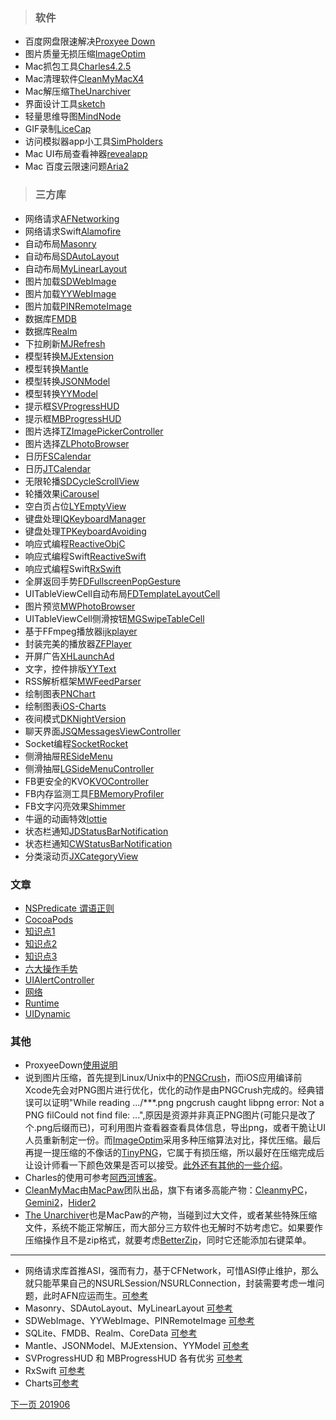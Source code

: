 

> ### 软件

* 百度网盘限速解决[Proxyee Down](https://www.lanzous.com/i4dcudc)<br>
* 图片质量无损压缩[ImageOptim](https://www.lanzous.com/i4dd3wf)<br>
* Mac抓包工具[Charles4.2.5](https://www.lanzous.com/i4dd8yh)<br>
* Mac清理软件[CleanMyMacX4](https://www.lanzous.com/i4dddoh)<br>
* Mac解压缩[TheUnarchiver](https://www.lanzous.com/i4detza)<br>
* 界面设计工具[sketch](http://www.sketchcn.com/)<br>
* 轻量思维导图[MindNode](https://www.lanzous.com/i4dr48b)<br>
* GIF录制[LiceCap](https://www.lanzous.com/i4dr9yh)<br>
* 访问模拟器app小工具[SimPholders](https://simpholders.com/)<br>
* Mac UI布局查看神器[revealapp](https://revealapp.com/)<br>
* Mac 百度云限速问题[Aria2](https://github.com/yangshun1029/aria2gui)<br>


> ### 三方库

* 网络请求[AFNetworking](https://github.com/AFNetworking/AFNetworking)<br>
* 网络请求Swift[Alamofire](https://github.com/Alamofire/Alamofire)<br>
* 自动布局[Masonry](https://github.com/SnapKit/Masonry)<br>
* 自动布局[SDAutoLayout](https://github.com/gsdios/SDAutoLayout)<br>
* 自动布局[MyLinearLayout](https://github.com/youngsoft/MyLinearLayout)<br>
* 图片加载[SDWebImage](https://github.com/SDWebImage/SDWebImage)<br>
* 图片加载[YYWebImage](https://github.com/ibireme/YYWebImage)<br>
* 图片加载[PINRemoteImage](https://github.com/pinterest/PINRemoteImage)
* 数据库[FMDB](https://github.com/ccgus/fmdb)<br>
* 数据库[Realm](https://github.com/realm/realm-cocoa)<br>
* 下拉刷新[MJRefresh](https://github.com/CoderMJLee/MJRefresh)<br>
* 模型转换[MJExtension](https://github.com/CoderMJLee/MJExtension)<br>
* 模型转换[Mantle](https://github.com/Mantle/Mantle)<br>
* 模型转换[JSONModel](https://github.com/jsonmodel/jsonmodel)<br>
* 模型转换[YYModel](https://github.com/ibireme/YYModel)<br>
* 提示框[SVProgressHUD](https://github.com/SVProgressHUD/SVProgressHUD)<br>
* 提示框[MBProgressHUD](https://github.com/jdg/MBProgressHUD)<br>
* 图片选择[TZImagePickerController](https://github.com/banchichen/TZImagePickerController)<br>
* 图片选择[ZLPhotoBrowser](https://github.com/longitachi/ZLPhotoBrowser)<br>
* 日历[FSCalendar](https://github.com/WenchaoD/FSCalendar)<br>
* 日历[JTCalendar](https://github.com/jonathantribouharet/JTCalendar)<br>
* 无限轮播[SDCycleScrollView](https://github.com/gsdios/SDCycleScrollView)<br>
* 轮播效果[iCarousel](https://github.com/nicklockwood/iCarousel)<br>
* 空白页占位[LYEmptyView](https://github.com/dev-liyang/LYEmptyView)<br>
* 键盘处理[IQKeyboardManager](https://github.com/hackiftekhar/IQKeyboardManager)<br>
* 键盘处理[TPKeyboardAvoiding](https://github.com/michaeltyson/TPKeyboardAvoiding)<br>
* 响应式编程[ReactiveObjC](https://github.com/ReactiveCocoa/ReactiveObjC)<br>
* 响应式编程Swift[ReactiveSwift](https://github.com/ReactiveCocoa/ReactiveSwift)<br>
* 响应式编程Swift[RxSwift](https://github.com/ReactiveX/RxSwift)<br>
* 全屏返回手势[FDFullscreenPopGesture](https://github.com/forkingdog/FDFullscreenPopGesture)<br>
* UITableViewCell自动布局[FDTemplateLayoutCell](https://github.com/forkingdog/UITableView-FDTemplateLayoutCell)<br>
* 图片预览[MWPhotoBrowser](https://github.com/mwaterfall/MWPhotoBrowser)<br>
* UITableViewCell侧滑按钮[MGSwipeTableCell](https://github.com/MortimerGoro/MGSwipeTableCell)<br>
* 基于FFmpeg播放器[ijkplayer](https://github.com/Bilibili/ijkplayer)<br>
* 封装完美的播放器[ZFPlayer](https://github.com/renzifeng/ZFPlayer)<br>
* 开屏广告[XHLaunchAd](https://github.com/CoderZhuXH/XHLaunchAd)<br>
* 文字，控件排版[YYText](https://github.com/ibireme/YYText)<br>
* RSS解析框架[MWFeedParser](https://github.com/mwaterfall/MWFeedParser)<br>
* 绘制图表[PNChart](https://github.com/kevinzhow/PNChart)<br>
* 绘制图表[iOS-Charts](https://github.com/danielgindi/Charts)<br>
* 夜间模式[DKNightVersion](https://github.com/Draveness/DKNightVersion)<br>
* 聊天界面[JSQMessagesViewController](https://github.com/jessesquires/JSQMessagesViewController)<br>
* Socket编程[SocketRocket](https://github.com/facebook/SocketRocket)<br>
* 侧滑抽屉[RESideMenu](https://github.com/romaonthego/RESideMenu)<br>
* 侧滑抽屉[LGSideMenuController](https://github.com/Friend-LGA/LGSideMenuController)<br>
* FB更安全的KVO[KVOController](https://github.com/facebook/KVOController)<br>
* FB内存监测工具[FBMemoryProfiler](https://github.com/facebook/FBMemoryProfiler)<br>
* FB文字闪亮效果[Shimmer](https://github.com/facebook/Shimmer)<br>
* 牛逼的动画特效[lottie](https://github.com/airbnb/lottie-ios)<br>
* 状态栏通知[JDStatusBarNotification](https://github.com/calimarkus/JDStatusBarNotification)<br>
* 状态栏通知[CWStatusBarNotification](https://github.com/cezarywojcik/CWStatusBarNotification)<br>
* 分类滚动页[JXCategoryView](https://github.com/pujiaxin33/JXCategoryView)<br>

### 文章

* [NSPredicate 谓语正则](https://www.jianshu.com/p/d4ebcd45cb2f)<br>
* [CocoaPods](https://www.jianshu.com/p/b59ad9be542c)<br>
* [知识点1](https://www.jianshu.com/p/4d4ac1a67086)<br>
* [知识点2](https://www.jianshu.com/p/0346bc41a526)<br>
* [知识点3](https://www.jianshu.com/p/fb6825244b83)<br>
* [六大操作手势](https://www.jianshu.com/p/128d8f52aa91)<br>
* [UIAlertController](https://www.jianshu.com/p/0f7c54903579)<br>
* [网络](https://www.jianshu.com/p/24ed386773b2)<br>
* [Runtime](https://www.jianshu.com/p/59729531c12d)<br>
* [UIDynamic](https://www.jianshu.com/p/17ef459a4300)<br>

### 其他

* ProxyeeDown[使用说明](https://github.com/proxyee-down-org/proxyee-down/wiki/使用教程)<br>
* 说到图片压缩，首先提到Linux/Unix中的[PNGCrush](https://baike.baidu.com/item/Pngcrush/17398842)，而iOS应用编译前Xcode先会对PNG图片进行优化，优化的动作是由PNGCrush完成的。经典错误可以证明"While reading .../***.png pngcrush caught libpng error: Not a PNG filCould not find file: ...",原因是资源并非真正PNG图片(可能只是改了个.png后缀而已)，可利用图片查看器查看具体信息，导出png，或者干脆让UI人员重新制定一份。而[ImageOptim](https://imageoptim.com/mac)采用多种压缩算法对比，择优压缩。最后再提一提压缩的不像话的[TinyPNG](https://tinypng.com/)，它属于有损压缩，所以最好在压缩完成后让设计师看一下颜色效果是否可以接受。[此外还有其他的一些介绍](https://www.25xt.com/appdesign/16477.html)。<br>
* Charles的使用可参考[阿西河博客](https://www.axihe.com/charles/charles/tutorial.html)。<br>
* [CleanMyMac](http://www.mycleanmymac.com/)由[MacPaw](https://macpaw.com/)团队出品，旗下有诸多高能产物：[CleanmyPC](https://macpaw.com/cleanmypc)，[Gemini2](https://macpaw.com/gemini)，[Hider2](https://macpaw.com/hider)<br>
* [The Unarchiver](https://macpaw.com/the-unarchiver)也是MacPaw的产物，当碰到过大文件，或者某些特殊压缩文件，系统不能正常解压，而大部分三方软件也无解时不妨考虑它。如果要作压缩操作且不是zip格式，就要考虑[BetterZip](http://www.betterzipcn.com/)，同时它还能添加右键菜单。

----

* 网络请求库首推ASI，强而有力，基于CFNetwork，可惜ASI停止维护，那么就只能苹果自己的NSURLSession/NSURLConnection，封装需要考虑一堆问题，此时AFN应运而生。[可参考](https://www.jianshu.com/p/24ed386773b2)
* Masonry、SDAutoLayout、MyLinearLayout [可参考](https://blog.csdn.net/u012411480/article/details/78034038)
* SDWebImage、YYWebImage、PINRemoteImage [可参考](https://blog.csdn.net/cool720/article/details/79405508)
* SQLite、FMDB、Realm、CoreData [可参考](https://www.jianshu.com/p/63eb713d9c76)
* Mantle、JSONModel、MJExtension、YYModel [可参考](https://www.jianshu.com/p/a0e57713f465)
* SVProgressHUD 和 MBProgressHUD 各有优劣 [可参考](https://my.oschina.net/ios122/blog/507807?fromerr=3thxLmMS)
* RxSwift [可参考](https://www.jianshu.com/p/f61a5a988590)
* Charts[可参考](https://www.jianshu.com/p/524036c43534)


[下一页 201906](https://github.com/starainDou/DDYDayly/blob/master/2019/201905.md)










